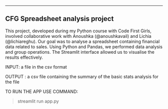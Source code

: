 
----
CFG Spreadsheet analysis project
----
This project, developed during my Python course with Code First Girls, 
involved collaborative work with Anoushka (@anoushkavail) and Lichia (@lichiareghu).
Our goal was to analyse a spreadsheet containing financial data related to sales. 
Using Python and Pandas, we performed data analysis and group operations. 
The Streamlit interface allowed us to visualise the results effectively.

INPUT: a file in the csv format

OUTPUT : a csv file containing the summary of the basic stats analysis for the file

TO RUN THE APP USE COMMAND:
> streamlit run app.py